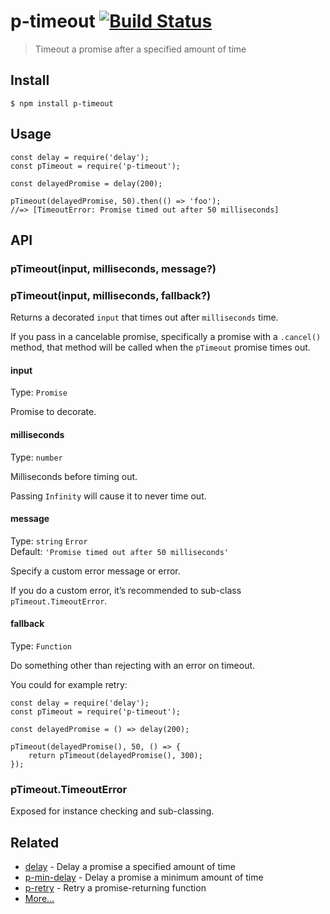 p-timeout [![Build Status](https://travis-ci.org/sindresorhus/p-timeout.svg?branch=master)](https://travis-ci.org/sindresorhus/p-timeout)
=========================================================================================================================================

> Timeout a promise after a specified amount of time

Install
-------

    $ npm install p-timeout

Usage
-----

    const delay = require('delay');
    const pTimeout = require('p-timeout');

    const delayedPromise = delay(200);

    pTimeout(delayedPromise, 50).then(() => 'foo');
    //=> [TimeoutError: Promise timed out after 50 milliseconds]

API
---

### pTimeout(input, milliseconds, message?)

### pTimeout(input, milliseconds, fallback?)

Returns a decorated `input` that times out after `milliseconds` time.

If you pass in a cancelable promise, specifically a promise with a `.cancel()` method, that method will be called when the `pTimeout` promise times out.

#### input

Type: `Promise`

Promise to decorate.

#### milliseconds

Type: `number`

Milliseconds before timing out.

Passing `Infinity` will cause it to never time out.

#### message

Type: `string` `Error`  
Default: `'Promise timed out after 50 milliseconds'`

Specify a custom error message or error.

If you do a custom error, it’s recommended to sub-class `pTimeout.TimeoutError`.

#### fallback

Type: `Function`

Do something other than rejecting with an error on timeout.

You could for example retry:

    const delay = require('delay');
    const pTimeout = require('p-timeout');

    const delayedPromise = () => delay(200);

    pTimeout(delayedPromise(), 50, () => {
        return pTimeout(delayedPromise(), 300);
    });

### pTimeout.TimeoutError

Exposed for instance checking and sub-classing.

Related
-------

-   [delay](https://github.com/sindresorhus/delay) - Delay a promise a specified amount of time
-   [p-min-delay](https://github.com/sindresorhus/p-min-delay) - Delay a promise a minimum amount of time
-   [p-retry](https://github.com/sindresorhus/p-retry) - Retry a promise-returning function
-   [More…](https://github.com/sindresorhus/promise-fun)
